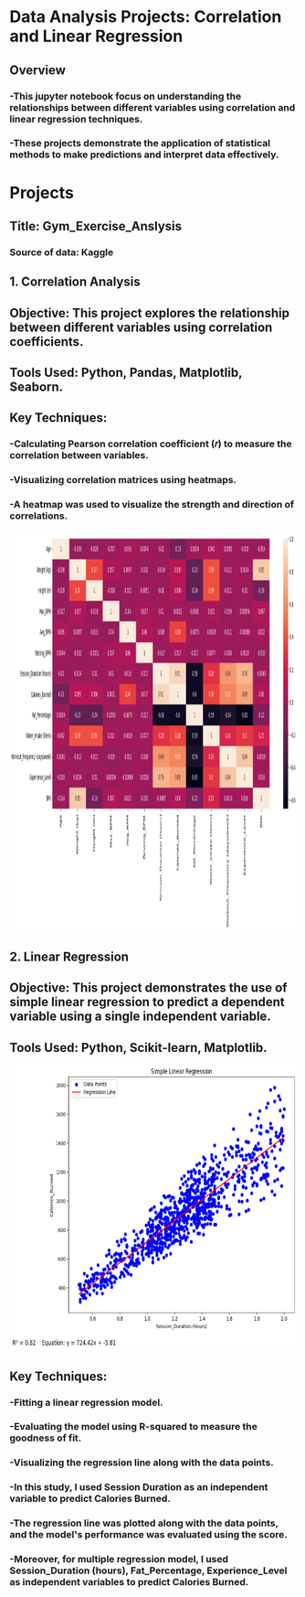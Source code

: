 # Data Analysis Projects: Correlation and Linear Regression
## Overview
### -This jupyter notebook focus on understanding the relationships between different variables using correlation and linear regression techniques. 
### -These projects demonstrate the application of statistical methods to make predictions and interpret data effectively.

# Projects
## Title: Gym_Exercise_Anslysis
### Source of data: Kaggle
## 1. Correlation Analysis
## Objective: This project explores the relationship between different variables using correlation coefficients.

## Tools Used: Python, Pandas, Matplotlib, Seaborn.

## Key Techniques:

### -Calculating Pearson correlation coefficient (𝑟) to measure the correlation between variables.
### -Visualizing correlation matrices using heatmaps.
### -A heatmap was used to visualize the strength and direction of correlations.
<img src="https://github.com/meigeeong/Gym_Exercise_Analysis/blob/main/HeatmapGym.png" width="1200" height="700">

## 2. Linear Regression
## Objective: This project demonstrates the use of simple linear regression to predict a dependent variable using a single independent variable.
## Tools Used: Python, Scikit-learn, Matplotlib.
<img src="https://github.com/meigeeong/Gym_Exercise_Analysis/blob/main/Simple%20linear%20regression%20Gym.png" width="800" height="500">

## Key Techniques:

### -Fitting a linear regression model.
### -Evaluating the model using R-squared to measure the goodness of fit.
### -Visualizing the regression line along with the data points.
### -In this study, I used Session Duration as an independent variable to predict Calories Burned. 
### -The regression line was plotted along with the data points, and the model's performance was evaluated using the score.
### -Moreover, for multiple regression model, I used Session_Duration (hours), Fat_Percentage, Experience_Level as independent variables to predict Calories Burned. 
